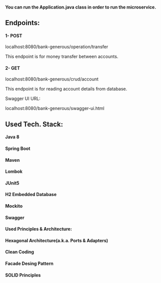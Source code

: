 #### You can run the Application.java class in order to run the microservice.

## Endpoints:

#### 1- POST

localhost:8080/bank-generous/operation/transfer

This endpoint is for money transfer between accounts.

#### 2- GET

localhost:8080/bank-generous/crud/account

This endpoint is for reading account details from database.

Swagger UI URL:

localhost:8080/bank-generous/swagger-ui.html

## Used Tech. Stack:

#### Java 8
#### Spring Boot
#### Maven
#### Lombok
#### JUnit5
#### H2 Embedded Database
#### Mockito
#### Swagger
#### Used Principles & Architecture:
#### Hexagonal Architecture(a.k.a. Ports & Adapters)
#### Clean Coding
#### Facade Desing Pattern
#### SOLID Principles